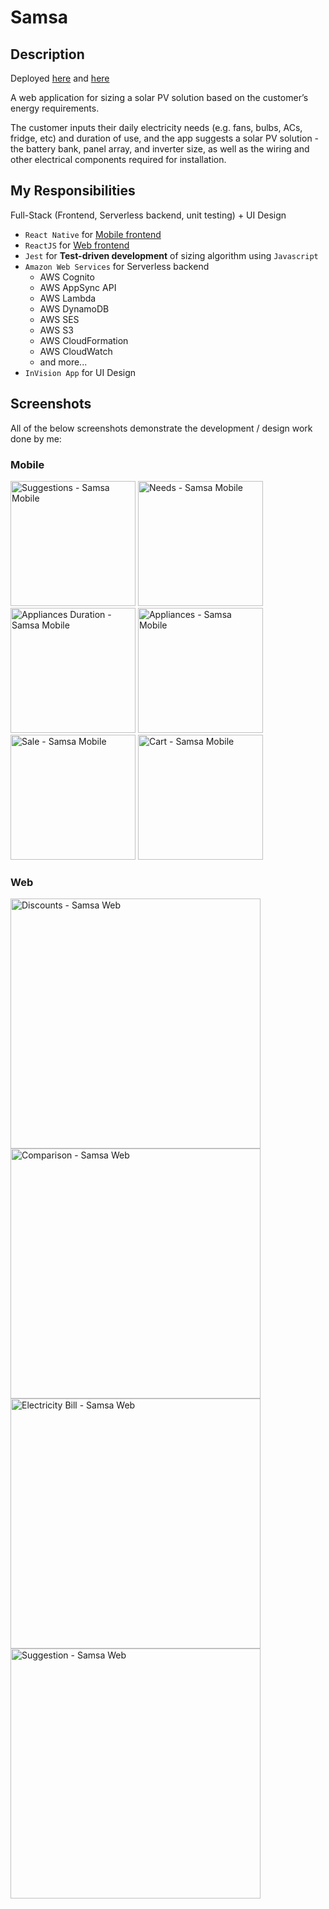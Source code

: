 # Samsa

## Description

Deployed [here](https://ecoenergy.pk/) and [here](https://quote.ecoenergy.pk/)

A web application for sizing a solar PV solution based on the customer’s energy requirements.

The customer inputs their daily electricity needs (e.g. fans, bulbs, ACs, fridge, etc) and duration of use, and the app suggests a solar PV solution - the battery bank, panel array, and inverter size, as well as the wiring and other electrical components required for installation.

## My Responsibilities

Full-Stack (Frontend, Serverless backend, unit testing) + UI Design

- `React Native` for [Mobile frontend](https://apkcombo.com/samsa/com.ecoenergy.samsa/)
- `ReactJS` for [Web frontend](https://ecoenergy.pk/)
- `Jest` for **Test-driven development** of sizing algorithm using `Javascript`
- `Amazon Web Services` for Serverless backend
  - AWS Cognito
  - AWS AppSync API
  - AWS Lambda
  - AWS DynamoDB
  - AWS SES
  - AWS S3
  - AWS CloudFormation
  - AWS CloudWatch
  - and more...
- `InVision App` for UI Design

## Screenshots

All of the below screenshots demonstrate the development / design work done by me:

### Mobile

<img width="200" alt="Suggestions - Samsa Mobile" src="./screenshots/mobile/1.png">
<img width="200" alt="Needs - Samsa Mobile" src="./screenshots/mobile/2.png">
<img width="200" alt="Appliances Duration - Samsa Mobile" src="./screenshots/mobile/3.png">
<img width="200" alt="Appliances - Samsa Mobile" src="./screenshots/mobile/4.png">
<img width="200" alt="Sale - Samsa Mobile" src="./screenshots/mobile/5.png">
<img width="200" alt="Cart - Samsa Mobile" src="./screenshots/mobile/6.png">

### Web

<img width="400" alt="Discounts - Samsa Web" src="./screenshots/web/1.png">
<img width="400" alt="Comparison - Samsa Web" src="./screenshots/web/2.png">
<img width="400" alt="Electricity Bill - Samsa Web" src="./screenshots/web/3.png">
<img width="400" alt="Suggestion - Samsa Web" src="./screenshots/web/4.png">

